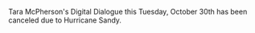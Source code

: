 Tara McPherson's Digital Dialogue this Tuesday, October 30th has been canceled due to Hurricane Sandy.